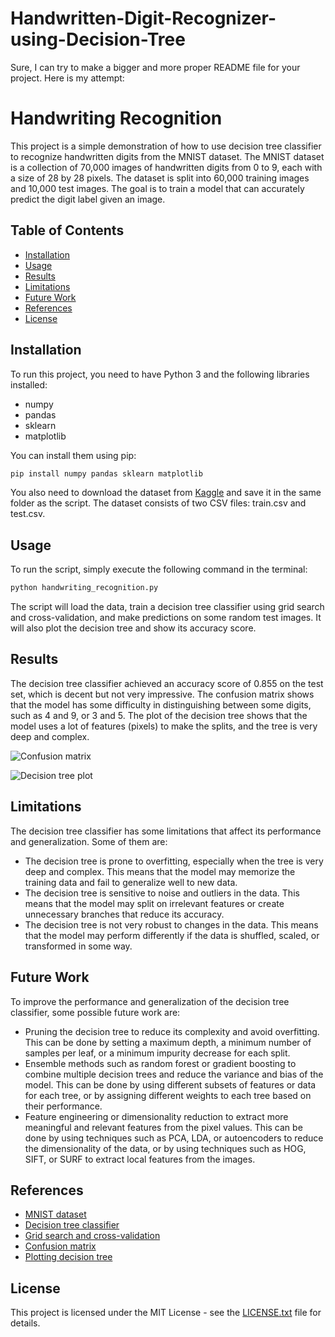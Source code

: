 # Handwritten-Digit-Recognizer-using-Decision-Tree
Sure, I can try to make a bigger and more proper README file for your project. Here is my attempt:

# Handwriting Recognition

This project is a simple demonstration of how to use decision tree classifier to recognize handwritten digits from the MNIST dataset. The MNIST dataset is a collection of 70,000 images of handwritten digits from 0 to 9, each with a size of 28 by 28 pixels. The dataset is split into 60,000 training images and 10,000 test images. The goal is to train a model that can accurately predict the digit label given an image.

## Table of Contents

- [Installation](#installation)
- [Usage](#usage)
- [Results](#results)
- [Limitations](#limitations)
- [Future Work](#future-work)
- [References](#references)
- [License](#license)

## Installation

To run this project, you need to have Python 3 and the following libraries installed:

- numpy
- pandas
- sklearn
- matplotlib

You can install them using pip:

```bash
pip install numpy pandas sklearn matplotlib
```

You also need to download the dataset from [Kaggle](https://www.kaggle.com/c/digit-recognizer) and save it in the same folder as the script. The dataset consists of two CSV files: train.csv and test.csv.

## Usage

To run the script, simply execute the following command in the terminal:

```bash
python handwriting_recognition.py
```

The script will load the data, train a decision tree classifier using grid search and cross-validation, and make predictions on some random test images. It will also plot the decision tree and show its accuracy score.

## Results

The decision tree classifier achieved an accuracy score of 0.855 on the test set, which is decent but not very impressive. The confusion matrix shows that the model has some difficulty in distinguishing between some digits, such as 4 and 9, or 3 and 5. The plot of the decision tree shows that the model uses a lot of features (pixels) to make the splits, and the tree is very deep and complex.

![Confusion matrix](confusion_matrix.png)

![Decision tree plot](decision_tree.png)

## Limitations

The decision tree classifier has some limitations that affect its performance and generalization. Some of them are:

- The decision tree is prone to overfitting, especially when the tree is very deep and complex. This means that the model may memorize the training data and fail to generalize well to new data.
- The decision tree is sensitive to noise and outliers in the data. This means that the model may split on irrelevant features or create unnecessary branches that reduce its accuracy.
- The decision tree is not very robust to changes in the data. This means that the model may perform differently if the data is shuffled, scaled, or transformed in some way.

## Future Work

To improve the performance and generalization of the decision tree classifier, some possible future work are:

- Pruning the decision tree to reduce its complexity and avoid overfitting. This can be done by setting a maximum depth, a minimum number of samples per leaf, or a minimum impurity decrease for each split.
- Ensemble methods such as random forest or gradient boosting to combine multiple decision trees and reduce the variance and bias of the model. This can be done by using different subsets of features or data for each tree, or by assigning different weights to each tree based on their performance.
- Feature engineering or dimensionality reduction to extract more meaningful and relevant features from the pixel values. This can be done by using techniques such as PCA, LDA, or autoencoders to reduce the dimensionality of the data, or by using techniques such as HOG, SIFT, or SURF to extract local features from the images.

## References

- [MNIST dataset](https://www.kaggle.com/c/digit-recognizer)
- [Decision tree classifier](https://scikit-learn.org/stable/modules/tree.html)
- [Grid search and cross-validation](https://scikit-learn.org/stable/modules/grid_search.html)
- [Confusion matrix](https://scikit-learn.org/stable/modules/generated/sklearn.metrics.confusion_matrix.html)
- [Plotting decision tree](https://scikit-learn.org/stable/modules/generated/sklearn.tree.plot_tree.html)

## License

This project is licensed under the MIT License - see the [LICENSE.txt](LICENSE.txt) file for details.
